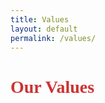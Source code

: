 ```yaml
---
title: Values
layout: default
permalink: /values/
---
```


<h1 class="values-page-title">Our Values</h1>

<!-- /Page Styling  -->
<style>

body {
  font-family: 'Helvetica', sans-serif; /* Change to the desired font */
  color: #333; /* You can also change the default text color */
  padding-left: 40px;
  padding-right: 40px;
}

.values-page-title {
  font-family: 'Georgia', serif; /* Example font family */
  font-size: 2em;
  color: #CC3333; /* Custom color */
  text-align: left;
  margin-bottom: 30px;
}

